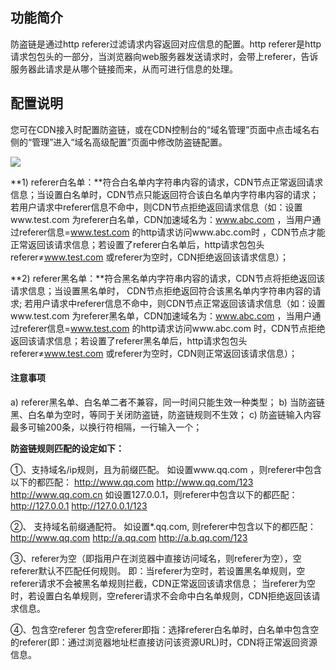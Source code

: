 ## 功能简介

防盗链是通过http referer过滤请求内容返回对应信息的配置。http referer是http请求包包头的一部分，当浏览器向web服务器发送请求时，会带上referer，告诉服务器此请求是从哪个链接而来，从而可进行信息的处理。

## 配置说明

您可在CDN接入时配置防盗链，或在CDN控制台的“域名管理”页面中点击域名右侧的“管理”进入“域名高级配置”页面中修改防盗链配置。

 ![](//mccdn.qcloud.com/static/img/59b0f12c6f5a10a9715be9313e10845d/image.png)

**1) referer白名单：**符合白名单内字符串内容的请求，CDN节点正常返回请求信息；当设置白名单时，CDN节点只能返回符合该白名单内字符串内容的请求；
若用户请求中referer信息不命中，则CDN节点拒绝返回请求信息（如：设置www.test.com 为referer白名单，CDN加速域名为：www.abc.com ，当用户通过referer信息=www.test.com 的http请求访问www.abc.com时 ，CDN节点才能正常返回该请求信息；若设置了referer白名单后，http请求包包头referer≠www.test.com 或referer为空时，CDN拒绝返回该请求信息）；

**2) referer黑名单：**符合黑名单内字符串内容的请求，CDN节点将拒绝返回该请求信息；当设置黑名单时， CDN节点拒绝返回符合该黑名单内字符串内容的请求;
若用户请求中referer信息不命中，则CDN节点正常返回该请求信息（如：设置www.test.com 为referer黑名单，CDN加速域名为：www.abc.com ，当用户通过referer信息=www.test.com 的http请求访问www.abc.com 时，CDN节点拒绝返回该请求信息；若设置了referer黑名单后，http请求包包头referer≠www.test.com 或referer为空时，CDN则正常返回该请求信息）；

#### **注意事项**

a) referer黑名单、白名单二者不兼容，同一时间只能生效一种类型；
b) 当防盗链黑、白名单为空时，等同于关闭防盗链，防盗链规则不生效；
c) 防盗链输入内容最多可输200条，以换行符相隔，一行输入一个；

**防盗链规则匹配的设定如下：**

①、支持域名/ip规则，且为前缀匹配。
如设置www.qq.com ，则referer中包含以下的都匹配：
http://www.qq.com
http://www.qq.com/123
http://www.qq.com.cn
如设置127.0.0.1，则referer中包含以下的都匹配：
http://127.0.0.1
http://127.0.0.1/123

②、 支持域名前缀通配符。
如设置*.qq.com, 则referer中包含以下的都匹配：
http://www.qq.com
http://a.qq.com
http://a.b.qq.com/123

③、referer为空（即指用户在浏览器中直接访问域名，则referer为空），空referer默认不匹配任何规则。
即：当referer为空时，若设置黑名单规则，空referer请求不会被黑名单规则拦截，CDN正常返回该请求信息；
当referer为空时，若设置白名单规则，空referer请求不会命中白名单规则，CDN拒绝返回该请求信息。

④、包含空referer
包含空referer即指：选择referer白名单时，白名单中包含空的referer(即：通过浏览器地址栏直接访问该资源URL)时，CDN将正常返回资源信息。